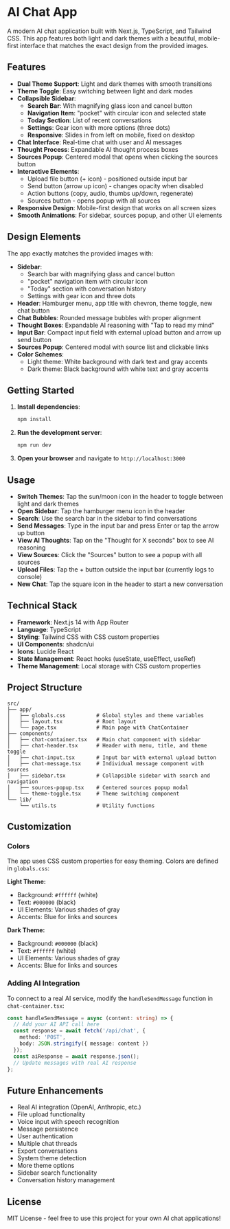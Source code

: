 # AI Chat App

A modern AI chat application built with Next.js, TypeScript, and Tailwind CSS. This app features both light and dark themes with a beautiful, mobile-first interface that matches the exact design from the provided images.

## Features

- **Dual Theme Support**: Light and dark themes with smooth transitions
- **Theme Toggle**: Easy switching between light and dark modes
- **Collapsible Sidebar**:
  - **Search Bar**: With magnifying glass icon and cancel button
  - **Navigation Item**: "pocket" with circular icon and selected state
  - **Today Section**: List of recent conversations
  - **Settings**: Gear icon with more options (three dots)
  - **Responsive**: Slides in from left on mobile, fixed on desktop
- **Chat Interface**: Real-time chat with user and AI messages
- **Thought Process**: Expandable AI thought process boxes
- **Sources Popup**: Centered modal that opens when clicking the sources button
- **Interactive Elements**: 
  - Upload file button (+ icon) - positioned outside input bar
  - Send button (arrow up icon) - changes opacity when disabled
  - Action buttons (copy, audio, thumbs up/down, regenerate)
  - Sources button - opens popup with all sources
- **Responsive Design**: Mobile-first design that works on all screen sizes
- **Smooth Animations**: For sidebar, sources popup, and other UI elements

## Design Elements

The app exactly matches the provided images with:

- **Sidebar**: 
  - Search bar with magnifying glass and cancel button
  - "pocket" navigation item with circular icon
  - "Today" section with conversation history
  - Settings with gear icon and three dots
- **Header**: Hamburger menu, app title with chevron, theme toggle, new chat button
- **Chat Bubbles**: Rounded message bubbles with proper alignment
- **Thought Boxes**: Expandable AI reasoning with "Tap to read my mind"
- **Input Bar**: Compact input field with external upload button and arrow up send button
- **Sources Popup**: Centered modal with source list and clickable links
- **Color Schemes**: 
  - Light theme: White background with dark text and gray accents
  - Dark theme: Black background with white text and gray accents

## Getting Started

1. **Install dependencies**:
   ```bash
   npm install
   ```

2. **Run the development server**:
   ```bash
   npm run dev
   ```

3. **Open your browser** and navigate to `http://localhost:3000`

## Usage

- **Switch Themes**: Tap the sun/moon icon in the header to toggle between light and dark themes
- **Open Sidebar**: Tap the hamburger menu icon in the header
- **Search**: Use the search bar in the sidebar to find conversations
- **Send Messages**: Type in the input bar and press Enter or tap the arrow up button
- **View AI Thoughts**: Tap on the "Thought for X seconds" box to see AI reasoning
- **View Sources**: Click the "Sources" button to see a popup with all sources
- **Upload Files**: Tap the + button outside the input bar (currently logs to console)
- **New Chat**: Tap the square icon in the header to start a new conversation

## Technical Stack

- **Framework**: Next.js 14 with App Router
- **Language**: TypeScript
- **Styling**: Tailwind CSS with CSS custom properties
- **UI Components**: shadcn/ui
- **Icons**: Lucide React
- **State Management**: React hooks (useState, useEffect, useRef)
- **Theme Management**: Local storage with CSS custom properties

## Project Structure

```
src/
├── app/
│   ├── globals.css          # Global styles and theme variables
│   ├── layout.tsx           # Root layout
│   └── page.tsx             # Main page with ChatContainer
├── components/
│   ├── chat-container.tsx   # Main chat component with sidebar
│   ├── chat-header.tsx      # Header with menu, title, and theme toggle
│   ├── chat-input.tsx       # Input bar with external upload button
│   ├── chat-message.tsx     # Individual message component with sources
│   ├── sidebar.tsx          # Collapsible sidebar with search and navigation
│   ├── sources-popup.tsx    # Centered sources popup modal
│   └── theme-toggle.tsx     # Theme switching component
└── lib/
    └── utils.ts             # Utility functions
```

## Customization

### Colors
The app uses CSS custom properties for easy theming. Colors are defined in `globals.css`:

**Light Theme:**
- Background: `#ffffff` (white)
- Text: `#000000` (black)
- UI Elements: Various shades of gray
- Accents: Blue for links and sources

**Dark Theme:**
- Background: `#000000` (black)
- Text: `#ffffff` (white)
- UI Elements: Various shades of gray
- Accents: Blue for links and sources

### Adding AI Integration
To connect to a real AI service, modify the `handleSendMessage` function in `chat-container.tsx`:

```typescript
const handleSendMessage = async (content: string) => {
  // Add your AI API call here
  const response = await fetch('/api/chat', {
    method: 'POST',
    body: JSON.stringify({ message: content })
  });
  const aiResponse = await response.json();
  // Update messages with real AI response
};
```

## Future Enhancements

- Real AI integration (OpenAI, Anthropic, etc.)
- File upload functionality
- Voice input with speech recognition
- Message persistence
- User authentication
- Multiple chat threads
- Export conversations
- System theme detection
- More theme options
- Sidebar search functionality
- Conversation history management

## License

MIT License - feel free to use this project for your own AI chat applications!

